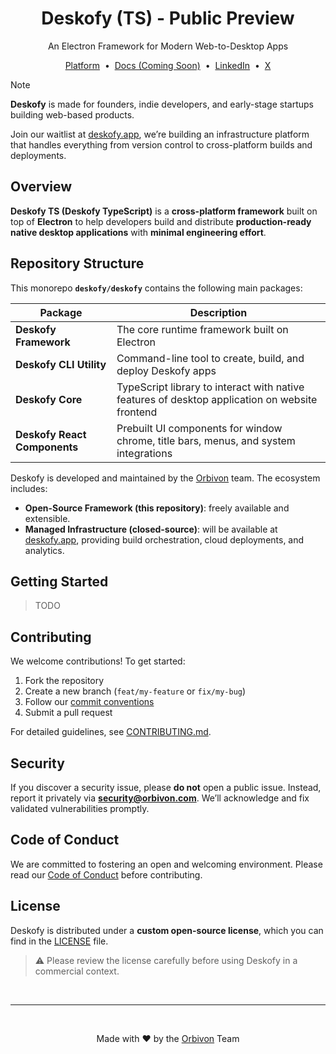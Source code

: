 <h1 align="center">Deskofy (TS) - Public Preview</h1>

<p align="center">An Electron Framework for Modern Web-to-Desktop Apps</p>

<p align="center">
    <a href="https://deskofy.com" target="_blank">Platform</a>
    &nbsp;•&nbsp;
    <a href="#" target="_blank">Docs (Coming Soon)</a>
    &nbsp;•&nbsp;
    <a href="linkedin.com/company/deskofy" target="_blank">LinkedIn</a>
    &nbsp;•&nbsp;
    <a href="https://x.com/DeskofyHQ" target="_blank">X</a>
</p>

> [!NOTE]
>
> **Deskofy** is made for founders, indie developers, and early-stage startups building web-based products.
>
> Join our waitlist at [deskofy.app](https://deskofy.app?utm_source=deskofy-repository), we’re building an infrastructure platform that handles everything from version control to cross-platform builds and deployments.

## Overview

**Deskofy TS (Deskofy TypeScript)** is a **cross-platform framework** built on top of **Electron** to help developers build and distribute **production-ready native desktop applications** with **minimal engineering effort**.

## Repository Structure

This monorepo **`deskofy/deskofy`** contains the following main packages:

| Package                      | Description                                                                                    |
| ---------------------------- | ---------------------------------------------------------------------------------------------- |
| **Deskofy Framework**        | The core runtime framework built on Electron                                                   |
| **Deskofy CLI Utility**      | Command-line tool to create, build, and deploy Deskofy apps                                    |
| **Deskofy Core**             | TypeScript library to interact with native features of desktop application on website frontend |
| **Deskofy React Components** | Prebuilt UI components for window chrome, title bars, menus, and system integrations           |

Deskofy is developed and maintained by the [Orbivon](https://orbivon.com?utm_source=deskofy-repository) team.
The ecosystem includes:

- **Open-Source Framework (this repository)**: freely available and extensible.
- **Managed Infrastructure (closed-source)**: will be available at [deskofy.app](https://deskofy.app?utm_source=deskofy-repository), providing build orchestration, cloud deployments, and analytics.

## Getting Started

> TODO

## Contributing

We welcome contributions! To get started:

1. Fork the repository
2. Create a new branch (`feat/my-feature` or `fix/my-bug`)
3. Follow our [commit conventions](./CONTRIBUTING.md)
4. Submit a pull request

For detailed guidelines, see [CONTRIBUTING.md](./CONTRIBUTING.md).

## Security

If you discover a security issue, please **do not** open a public issue.
Instead, report it privately via **[security@orbivon.com](mailto:security@orbivon.com)**.
We’ll acknowledge and fix validated vulnerabilities promptly.

## Code of Conduct

We are committed to fostering an open and welcoming environment.
Please read our [Code of Conduct](./CODE_OF_CONDUCT.md) before contributing.

## License

Deskofy is distributed under a **custom open-source license**,
which you can find in the [LICENSE](./LICENSE) file.

> ⚠️ Please review the license carefully before using Deskofy in a commercial context.

<br />

---

<br />

<p align="center">Made with ❤️ by the <a href="https://orbivon.com?utm_source=deskofy-repository">Orbivon</a> Team</p>
